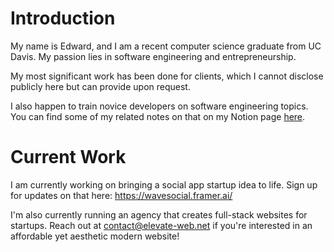# Introduction
My name is Edward, and I am a recent computer science graduate from UC Davis. My passion lies in software engineering and entrepreneurship. 

My most significant work has been done for clients, which I cannot disclose publicly here but can provide upon request.

I also happen to train novice developers on software engineering topics. You can find some of my related notes on that on my Notion page [here](https://www.notion.so/Docs-d0a7a9049b5949f9924693a110d79158).

# Current Work
I am currently working on bringing a social app startup idea to life. Sign up for updates on that here: https://wavesocial.framer.ai/

I'm also currently running an agency that creates full-stack websites for startups. Reach out at contact@elevate-web.net if you're interested in an affordable yet aesthetic modern website!

<!--
**edjohn/edjohn** is a ✨ _special_ ✨ repository because its `README.md` (this file) appears on your GitHub profile.

Here are some ideas to get you started:

- 🔭 I’m currently working on ...
- 🌱 I’m currently learning ...
- 👯 I’m looking to collaborate on ...
- 🤔 I’m looking for help with ...
- 💬 Ask me about ...
- 📫 How to reach me: ...
- 😄 Pronouns: ...
- ⚡ Fun fact: ...
-->
